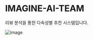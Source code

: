 # IMAGINE-AI-TEAM

리뷰 분석을 통한 다속성별 추천 시스템입니다.

![image](https://user-images.githubusercontent.com/35182238/169486746-5b4a25ee-e1d5-4c71-b867-1492cf481472.png)
